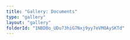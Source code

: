 ```yaml
---
title: "Gallery: Documents"
type: "gallery"
layout: "gallery"
folderId: "1NBDBo_UDu73hiG7Nxj9yy7eVMOAySKTd"
---
```

